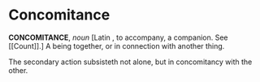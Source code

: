 # Concomitance

**CONCOMITANCE**, _noun_ \[Latin , to accompany, a companion. See [[Count]].\] A being together, or in connection with another thing.

The secondary action subsisteth not alone, but in concomitancy with the other.